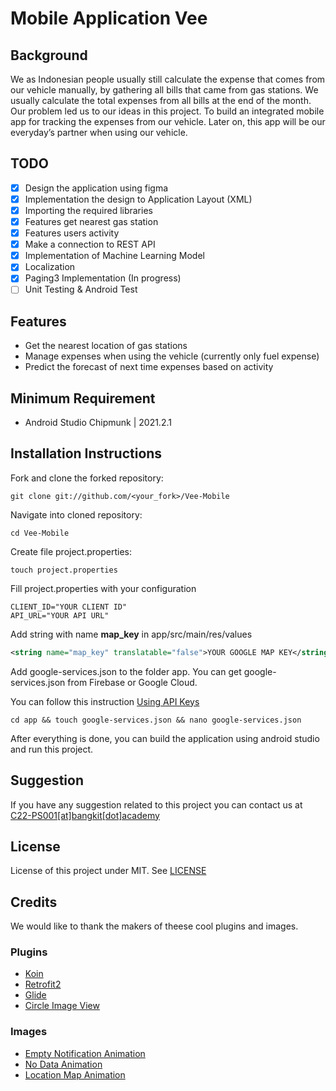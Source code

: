 # Mobile Application Vee

## Background
We as Indonesian people usually still calculate the expense that comes from our vehicle manually, by gathering all bills that came from gas stations. We usually calculate the total expenses from all bills at the end of the month. Our problem led us to our ideas in this project. To build an integrated mobile app for tracking the expenses from our vehicle. Later on, this app will be our everyday’s partner when using our vehicle.


## TODO
- [x] Design the application using figma
- [x] Implementation the design to Application Layout (XML)
- [x] Importing the required libraries
- [x] Features get nearest gas station
- [x] Features users activity
- [x] Make a connection to REST API
- [x] Implementation of Machine Learning Model
- [x] Localization
- [x] Paging3 Implementation (In progress)
- [ ] Unit Testing & Android Test

## Features
- Get the nearest location of gas stations
- Manage expenses when using the vehicle (currently only fuel expense)
- Predict the forecast of next time expenses based on activity

## Minimum Requirement
- Android Studio Chipmunk | 2021.2.1

## Installation Instructions
Fork and clone the forked repository:
```shell
git clone git://github.com/<your_fork>/Vee-Mobile
```
Navigate into cloned repository:
```shell
cd Vee-Mobile
```
Create file project.properties:
```shell
touch project.properties
```
Fill project.properties with your configuration
```
CLIENT_ID="YOUR CLIENT ID"
API_URL="YOUR API URL"
```
Add string with name **map_key** in app/src/main/res/values
```xml
<string name="map_key" translatable="false">YOUR GOOGLE MAP KEY</string>
```
Add google-services.json to the folder app. You can get google-services.json from Firebase or Google Cloud. 

You can follow this instruction [Using API Keys](https://developers.google.com/maps/documentation/android-sdk/get-api-key?hl=id)
```
cd app && touch google-services.json && nano google-services.json
```
After everything is done, you can build the application using android studio and run this project.

## Suggestion
If you have any suggestion related to this project you can contact us at [C22-PS001[at]bangkit[dot]academy](mailto:c22-ps001@bangkit.academy)

## License
License of this project under MIT. See [LICENSE](LICENSE)

## Credits
We would like to thank the makers of theese cool plugins and images.

### Plugins
- [Koin](https://insert-koin.io)
- [Retrofit2](https://square.github.io/retrofit/)
- [Glide](https://github.com/bumptech/glide)
- [Circle Image View](https://github.com/hdodenhof/CircleImageView)
### Images
- [Empty Notification Animation](https://lottiefiles.com/99955-empty-notifications)
- [No Data Animation](https://assets10.lottiefiles.com/packages/lf20_Dczay3.json)
- [Location Map Animation](https://lottiefiles.com/5733-location-map)
